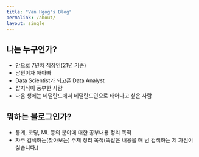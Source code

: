 ```yaml
---
title: "Van Hgog's Blog"
permalink: /about/
layout: single
---
```


## 나는 누구인가?
- 만으로 7년차 직장인(21년 기준)
- 남편이자 애아빠
- Data Scientist가 되고픈 Data Analyst
- 잡지식이 풍부한 사람
- 다음 생에는 네덜란드에서 네덜란드인으로 태어나고 싶은 사람

## 뭐하는 블로그인가?
- 통계, 코딩, ML 등의 분야에 대한 공부내용 정리 목적
- 자주 검색하는(찾아보는) 주제 정리 목적(똑같은 내용을 매 번 검색하는 제 자신이 싫습니다.)
